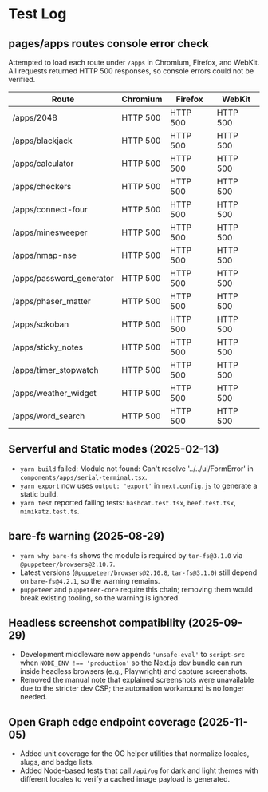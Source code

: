 # Test Log

## pages/apps routes console error check

Attempted to load each route under `/apps` in Chromium, Firefox, and WebKit. All requests returned HTTP 500 responses, so console errors could not be verified.

| Route | Chromium | Firefox | WebKit |
|-------|----------|---------|--------|
| /apps/2048 | HTTP 500 | HTTP 500 | HTTP 500 |
| /apps/blackjack | HTTP 500 | HTTP 500 | HTTP 500 |
| /apps/calculator | HTTP 500 | HTTP 500 | HTTP 500 |
| /apps/checkers | HTTP 500 | HTTP 500 | HTTP 500 |
| /apps/connect-four | HTTP 500 | HTTP 500 | HTTP 500 |
| /apps/minesweeper | HTTP 500 | HTTP 500 | HTTP 500 |
| /apps/nmap-nse | HTTP 500 | HTTP 500 | HTTP 500 |
| /apps/password_generator | HTTP 500 | HTTP 500 | HTTP 500 |
| /apps/phaser_matter | HTTP 500 | HTTP 500 | HTTP 500 |
| /apps/sokoban | HTTP 500 | HTTP 500 | HTTP 500 |
| /apps/sticky_notes | HTTP 500 | HTTP 500 | HTTP 500 |
| /apps/timer_stopwatch | HTTP 500 | HTTP 500 | HTTP 500 |
| /apps/weather_widget | HTTP 500 | HTTP 500 | HTTP 500 |
| /apps/word_search | HTTP 500 | HTTP 500 | HTTP 500 |

## Serverful and Static modes (2025-02-13)

- `yarn build` failed: Module not found: Can't resolve '../../ui/FormError' in `components/apps/serial-terminal.tsx`.
- `yarn export` now uses `output: 'export'` in `next.config.js` to generate a static build.
- `yarn test` reported failing tests: `hashcat.test.tsx`, `beef.test.tsx`, `mimikatz.test.ts`.

## bare-fs warning (2025-08-29)

- `yarn why bare-fs` shows the module is required by `tar-fs@3.1.0` via `@puppeteer/browsers@2.10.7`.
- Latest versions (`@puppeteer/browsers@2.10.8`, `tar-fs@3.1.0`) still depend on `bare-fs@4.2.1`, so the warning remains.
- `puppeteer` and `puppeteer-core` require this chain; removing them would break existing tooling, so the warning is ignored.

## Headless screenshot compatibility (2025-09-29)

- Development middleware now appends `'unsafe-eval'` to `script-src` when `NODE_ENV !== 'production'` so the Next.js dev bundle can run inside headless browsers (e.g., Playwright) and capture screenshots.
- Removed the manual note that explained screenshots were unavailable due to the stricter dev CSP; the automation workaround is no longer needed.

## Open Graph edge endpoint coverage (2025-11-05)

- Added unit coverage for the OG helper utilities that normalize locales, slugs, and badge lists.
- Added Node-based tests that call `/api/og` for dark and light themes with different locales to verify a cached image payload is generated.
